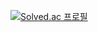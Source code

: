 [![Solved.ac 프로필](http://mazassumnida.wtf/api/generate_badge?boj=youwjune)](https://solved.ac/youwjune)
